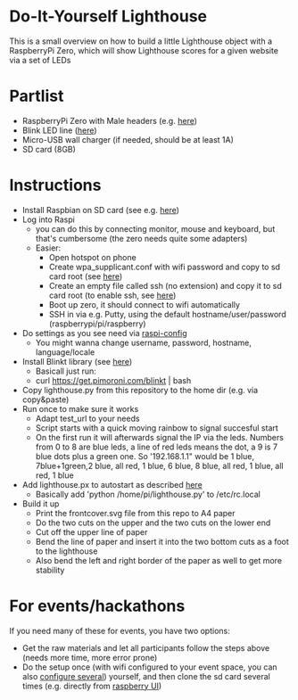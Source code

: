 # Do-It-Yourself Lighthouse

This is a small overview on how to build a little Lighthouse object with a RaspberryPi Zero, which will show Lighthouse scores for a given website via a set of LEDs

# Partlist
* RaspberryPi Zero with Male headers (e.g. [here](https://shop.pimoroni.com/products/raspberry-pi-zero-wh-with-pre-soldered-header))
* Blink LED line ([here](https://shop.pimoroni.com/products/blinkt))
* Micro-USB wall charger (if needed, should be at least 1A)
* SD card (8GB)


# Instructions
* Install Raspbian on SD card (see e.g. [here](https://thepi.io/how-to-install-raspbian-on-the-raspberry-pi/))
* Log into Raspi
    * you can do this by connecting monitor, mouse and keyboard, but that's cumbersome (the zero needs quite some adapters)
    * Easier:
        * Open hotspot on phone
        * Create wpa_supplicant.conf with wifi password and copy to sd card root (see [here](https://www.raspberrypi-spy.co.uk/2017/04/manually-setting-up-pi-wifi-using-wpa_supplicant-conf/))
        * Create an empty file called ssh (no extension) and copy it to sd card root (to enable ssh, see [here](https://www.raspberrypi.org/forums/viewtopic.php?t=167326))
        * Boot up zero, it should connect to wifi automatically
        * SSH in via e.g. Putty, using the default hostname/user/password (raspberrypi/pi/raspberry)
* Do settings as you see need via [raspi-config](https://www.raspberrypi.org/documentation/configuration/raspi-config.md)
    * You might wanna change username, password, hostname, language/locale
* Install Blinkt library (see [here](https://github.com/pimoroni/blinkt))
    * Basicall just run: 
    * curl https://get.pimoroni.com/blinkt | bash
* Copy lighthouse.py from this repository to the home dir (e.g. via copy&paste)
* Run once to make sure it works
    * Adapt test_url to your needs
    * Script starts with a quick moving rainbow to signal succesful start
    * On the first run it will afterwards signal the IP via the leds. Numbers from 0 to 8 are blue leds, a line of red leds means the dot, a 9 is 7 blue dots plus a green one. So '192.168.1.1" would be 1 blue, 7blue+1green,2 blue, all red, 1 blue, 6 blue, 8 blue, all red, 1 blue, all red, 1 blue
* Add lighthouse.px to autostart as described [here](https://stackoverflow.com/questions/24875955/autostart-on-raspberry-pi)
    * Basically add 'python /home/pi/lighthouse.py' to /etc/rc.local
* Build it up
    * Print the frontcover.svg file from this repo to A4 paper
    * Do the two cuts on the upper and the two cuts on the lower end
    * Cut off the upper line of paper
    * Bend the line of paper and insert it into the two bottom cuts as a foot to the lighthouse
    * Also bend the left and right border of the paper as well to get more stability

# For events/hackathons
If you need many of these for events, you have two options:
* Get the raw materials and let all participants follow the steps above (needs more time, more error prone)
* Do the setup once (with wifi configured to your event space, you can also [configure several](https://raspberrypi.stackexchange.com/questions/11631/how-to-setup-multiple-wifi-networks)) yourself, and then clone the sd card several times (e.g. directly from [raspberry UI](https://pishop.co.za/blog/my-tutorial-post/clone-your-micro-sd-directly-on-rpi/))
